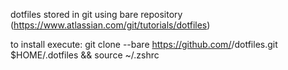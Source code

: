 dotfiles stored in git using bare repository (https://www.atlassian.com/git/tutorials/dotfiles)

to install execute:
git clone --bare https://github.com/<username>/dotfiles.git $HOME/.dotfiles && source ~/.zshrc 

